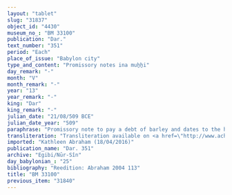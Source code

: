 ```yaml
---
layout: "tablet"
slug: "31837"
object_id: "4430"
museum_no_: "BM 33100"
publication: "Dar."
text_number: "351"
period: "Each"
place_of_issue: "Babylon city"
type_and_content: "Promissory notes ina muẖẖi"
day_remark: "-"
month: "V"
month_remark: "-"
year: "13"
year_remark: "-"
king: "Dar"
king_remark: "-"
julian_date: "21/08/509 BCE"
julian_date_year: "509"
paraphrase: "Promissory note to pay a debt of barley and dates to the head of the Egibi family. Refers to the debtors&#39; bow-land.<br /> Concerns 70 kor of barley and 200 kor of dates that <strong>B<sub>1</sub></strong>, <strong>B<sub>2</sub></strong>, and <strong>B<sub>3</sub></strong> owe to <strong>A</strong>. They should deliver the barley in Ayyar (II) of the 14<sup>th</sup> year and the dates in Ta&scaron;rīt (VIII) of the same year. Delivery should be in one instalment, in front of the storehouse (<em>ma&scaron;kattu</em>) for the barley, and at the courtyard (<em>haṣāru</em>) for the dates. <strong>A</strong> badly preserved passage at the end of the obverse refers to the debtors&#39; bow-land (<em>bīt qa&scaron;ti</em>)* of which 3/10 <em>each</em> <em>belong to</em> (3-<em>ta u&scaron;rēti</em>) the herdsmen (<em>rē&#39;&ucirc; gin&ecirc;</em>), the<em> gaṭṭāya</em>-workers and the <em>mār-damqa</em>(-soldiers<sup>?</sup>). The location of the land is further specified, with reference to &ldquo;the Piqūdu Canal till the mooring place (<em>makall&ucirc;</em>)&rdquo;, but the passage is badly preserved. <strong>A</strong> trained heifer (<em>burtu</em>) (<em>umm&acirc;</em><em>nu</em>) is also mentioned. Names of 10 witnesses and the scribe.<br /> <br /> *[x<em>-b</em>]<em>i </em>&Eacute; GI&Scaron;.BAN.ME&Scaron;<em>-&scaron;&uacute;-nu</em><br /> <br /> <strong>A</strong>=&Scaron;irku/Iddinaya//Egibi<sub> </sub>(=Marduk-nāṣir-apli/Itti-Marduk-balāṭu//Egibi);&nbsp;<strong>B<sub>1</sub></strong>=Nidinti-Bēl/Nab&ucirc;-&scaron;umu-iddin;&nbsp;<strong>B<sub>2</sub></strong>=Bāba-ēre&scaron;/Nab&ucirc;-rībi-uṣur;&nbsp;<strong>B<sub>3</sub></strong>=Nab&ucirc;-zēru-ibni/A&scaron;&scaron;ur-abu-uṣur"
transliteration: "Transliteration available on <a href=\"http://www.achemenet.com/fr/item/?/3349245==Strassmaier --Inschriften von Darius&l=a&c=1&t=1.4/4/96/1/1659909\" target=\"_blank\">Achemenet</a>"
imported: "Kathleen Abraham (18/04/2016)"
publication_name: "Dar. 351"
archive: "Egibi/Nūr-Sîn"
day_babylonian_: "25"
bibliography: "Reedition: Abraham 2004 113"
title: "BM 33100"
previous_item: "31840"
---
```

